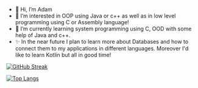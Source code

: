 - 👋 Hi, I’m Adam
- 👀 I’m interested in OOP using Java or c++ as well as in low level programming using C or Assembly language!
- 🌱 I’m currently learning system programming using C, OOD with some help of Java and c++.
- ✨ In the near future I plan to learn more about Databases and how to connect them to my applications in different languages. Moreover I'd like to learn Kotlin but all in good time!

[![GitHub Streak](http://github-readme-streak-stats.herokuapp.com?user=Errno-404&theme=blood&border_radius=5)](https://git.io/streak-stats)

[![Top Langs](https://github-readme-stats.vercel.app/api/top-langs/?username=Errno-404&layout=compact)](https://github.com/anuraghazra/github-readme-stats)
